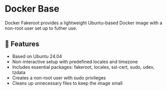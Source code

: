 Docker Base
============
Docker Fakeroot provides a lightweight Ubuntu-based Docker image with a non-root user set up to futher use.

## 🔖 Features
- Based on Ubuntu 24.04
- Non-interactive setup with predefined locales and timezone
- Includes essential packages: fakeroot, locales, ssl-cert, sudo, udev, tzdata
- Creates a non-root user with sudo privileges
- Cleans up unnecessary files to keep the image small
